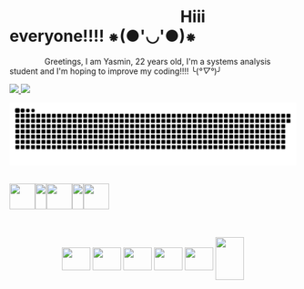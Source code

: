 # ⠀⠀⠀⠀⠀⠀⠀⠀⠀⠀                                                                ⠀  ⠀⠀⠀Hiii everyone!!!! ⁕(●'◡'●)⁕ 
⠀⠀⠀⠀⠀⠀Greetings, I am Yasmin, 22 years old, I'm a systems analysis student and I'm hoping to improve my coding!!!! ╰(*°▽°*)╯

<div style="display: flex" align="center" align-items='center'>
  <a href="https://github.com/MeiN0x">
  <img height="158em" src="https://github-readme-stats.vercel.app/api?username=Nimpyx&count_private=true&theme=cobalt"/>
  <img height="157em" src="https://github-readme-stats.vercel.app/api/top-langs/?username=anuraghazra&layout=compact&theme=cobalt"/>
</div>

![Snake animation](https://github.com/Nimpyx/Nimpyx/blob/output/github-contribution-grid-snake.svg)
  
 ##
  
<div style="display: flex" align="center"> 
  <a href="https://www.instagram.com/yasmin.gamedev/" target="_blank"><img height="45" width="45" src="https://lun-eu.icons8.com/a/6-qWwgM2HUKcRshL0nU0rQ/oDwK4tHatU2XJBBybzxtrw/instagram.png"></a>
  <img height="45" width="20" src="https://cdn.discordapp.com/attachments/865614304446119966/902940385511374858/y4.png">
  <a href="mailto: contact@nyx.engineer" target="_blank"><img height="45" width="45" src="https://lun-eu.icons8.com/a/6-qWwgM2HUKcRshL0nU0rQ/lDxTs8f1hEamqddhErRdDw/mail.png" target="_blank"></a>
  <img height="45" width="20" src="https://cdn.discordapp.com/attachments/865614304446119966/902940385511374858/y4.png">
  <a href="https://t.me/meizyx" target="_blank"> <img height="45" width="45" src="https://lun-eu-assets.s3.eu-central-003.backblazeb2.com/6-qWwgM2HUKcRshL0nU0rQ/Ql456Sqg70OcCkEa0l3z3g/send-light.png"></a>
</div>
   
##  
<div style="display: inline_block" align="center"><br>
  <img align="center" height="40" width="50" src="https://cdn.jsdelivr.net/gh/devicons/devicon/icons/python/python-original.svg"/>
  <img align="center" height="40" width="50" src="https://cdn.jsdelivr.net/gh/devicons/devicon/icons/javascript/javascript-plain.svg"/>
  <img align="center" height="40" width="50" src="https://cdn.jsdelivr.net/gh/devicons/devicon/icons/typescript/typescript-plain.svg"/>
  <img align="center" height="40" width="50" src="https://cdn.jsdelivr.net/gh/devicons/devicon/icons/nodejs/nodejs-original.svg"/>
  <img align="center" height="40" width="50" src="https://cdn.jsdelivr.net/gh/devicons/devicon/icons/mongodb/mongodb-plain.svg"/>
  <img align="center" height="75" width="50" src="https://cdn.jsdelivr.net/gh/devicons/devicon/icons/mysql/mysql-plain.svg"/> 
</div>
